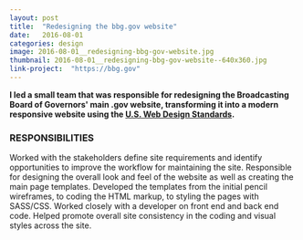 ```yaml
---
layout: post
title:  "Redesigning the bbg.gov website"
date:   2016-08-01
categories: design
image: 2016-08-01__redesigning-bbg-gov-website.jpg
thumbnail: 2016-08-01__redesigning-bbg-gov-website--640x360.jpg
link-project:  "https://bbg.gov"
---
```


**I led a small team that was responsible for redesigning the Broadcasting Board of Governors' main .gov website, transforming it into a modern responsive website using the [U.S. Web Design Standards](https://18f.gsa.gov/2015/09/28/web-design-standards/).**


### RESPONSIBILITIES

Worked with the stakeholders define site requirements and identify opportunities to improve the workflow for maintaining the site. Responsible for designing the overall look and feel of the website as well as creating the main page templates. Developed the templates from the initial pencil wireframes, to coding the HTML markup, to styling the pages with SASS/CSS. Worked closely with a developer on front end and back end code. Helped promote overall site consistency in the coding and visual styles across the site. 
